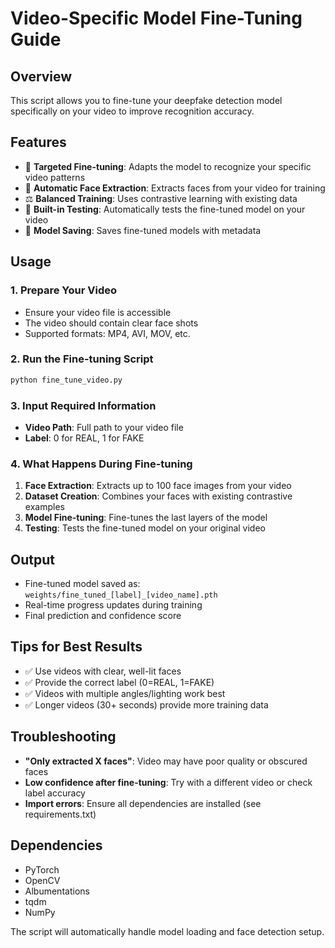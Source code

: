# Video-Specific Model Fine-Tuning Guide

## Overview
This script allows you to fine-tune your deepfake detection model specifically on your video to improve recognition accuracy.

## Features
- 🎯 **Targeted Fine-tuning**: Adapts the model to recognize your specific video patterns
- 🔧 **Automatic Face Extraction**: Extracts faces from your video for training
- ⚖️ **Balanced Training**: Uses contrastive learning with existing data
- 🧪 **Built-in Testing**: Automatically tests the fine-tuned model on your video
- 💾 **Model Saving**: Saves fine-tuned models with metadata

## Usage

### 1. Prepare Your Video
- Ensure your video file is accessible
- The video should contain clear face shots
- Supported formats: MP4, AVI, MOV, etc.

### 2. Run the Fine-tuning Script
```bash
python fine_tune_video.py
```

### 3. Input Required Information
- **Video Path**: Full path to your video file
- **Label**: 0 for REAL, 1 for FAKE

### 4. What Happens During Fine-tuning
1. **Face Extraction**: Extracts up to 100 face images from your video
2. **Dataset Creation**: Combines your faces with existing contrastive examples
3. **Model Fine-tuning**: Fine-tunes the last layers of the model
4. **Testing**: Tests the fine-tuned model on your original video

## Output
- Fine-tuned model saved as: `weights/fine_tuned_[label]_[video_name].pth`
- Real-time progress updates during training
- Final prediction and confidence score

## Tips for Best Results
- ✅ Use videos with clear, well-lit faces
- ✅ Provide the correct label (0=REAL, 1=FAKE)
- ✅ Videos with multiple angles/lighting work best
- ✅ Longer videos (30+ seconds) provide more training data

## Troubleshooting
- **"Only extracted X faces"**: Video may have poor quality or obscured faces
- **Low confidence after fine-tuning**: Try with a different video or check label accuracy
- **Import errors**: Ensure all dependencies are installed (see requirements.txt)

## Dependencies
- PyTorch
- OpenCV
- Albumentations
- tqdm
- NumPy

The script will automatically handle model loading and face detection setup.
